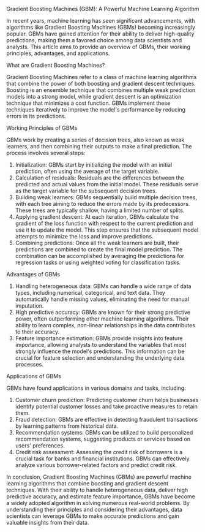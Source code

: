 Gradient Boosting Machines (GBM): A Powerful Machine Learning Algorithm

In recent years, machine learning has seen significant advancements, with algorithms like Gradient Boosting Machines (GBMs) becoming increasingly popular. GBMs have gained attention for their ability to deliver high-quality predictions, making them a favored choice among data scientists and analysts. This article aims to provide an overview of GBMs, their working principles, advantages, and applications.

What are Gradient Boosting Machines?

Gradient Boosting Machines refer to a class of machine learning algorithms that combine the power of both boosting and gradient descent techniques. Boosting is an ensemble technique that combines multiple weak prediction models into a strong model, while gradient descent is an optimization technique that minimizes a cost function. GBMs implement these techniques iteratively to improve the model's performance by reducing errors in its predictions.

Working Principles of GBMs

GBMs work by creating a series of decision trees, also known as weak learners, and then combining their outputs to make a final prediction. The process involves several steps:

1. Initialization: GBMs start by initializing the model with an initial prediction, often using the average of the target variable.
2. Calculation of residuals: Residuals are the differences between the predicted and actual values from the initial model. These residuals serve as the target variable for the subsequent decision trees.
3. Building weak learners: GBMs sequentially build multiple decision trees, with each tree aiming to reduce the errors made by its predecessors. These trees are typically shallow, having a limited number of splits.
4. Applying gradient descent: At each iteration, GBMs calculate the gradient of the loss function with respect to the current prediction and use it to update the model. This step ensures that the subsequent model attempts to minimize the loss and improve predictions.
5. Combining predictions: Once all the weak learners are built, their predictions are combined to create the final model prediction. The combination can be accomplished by averaging the predictions for regression tasks or using weighted voting for classification tasks.

Advantages of GBMs

1. Handling heterogeneous data: GBMs can handle a wide range of data types, including numerical, categorical, and text data. They automatically handle missing values, eliminating the need for manual imputation.
2. High predictive accuracy: GBMs are known for their strong predictive power, often outperforming other machine learning algorithms. Their ability to learn complex, non-linear relationships in the data contributes to their accuracy.
3. Feature importance estimation: GBMs provide insights into feature importance, allowing analysts to understand the variables that most strongly influence the model's predictions. This information can be crucial for feature selection and understanding the underlying data processes.

Applications of GBMs

GBMs have found applications in various domains and tasks, including:

1. Customer churn prediction: Predicting customer churn helps businesses identify potential customer losses and take proactive measures to retain them.
2. Fraud detection: GBMs are effective in detecting fraudulent transactions by learning patterns from historical data.
3. Recommendation systems: GBMs can be utilized to build personalized recommendation systems, suggesting products or services based on users' preferences.
4. Credit risk assessment: Assessing the credit risk of borrowers is a crucial task for banks and financial institutions. GBMs can effectively analyze various borrower-related factors and predict credit risk.

In conclusion, Gradient Boosting Machines (GBMs) are powerful machine learning algorithms that combine boosting and gradient descent techniques. With their ability to handle heterogeneous data, deliver high predictive accuracy, and estimate feature importance, GBMs have become a widely adopted algorithm in solving numerous real-world problems. By understanding their principles and considering their advantages, data scientists can leverage GBMs to make accurate predictions and gain valuable insights from their data.